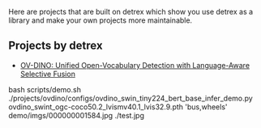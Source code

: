 Here are projects that are built on detrex which show you use detrex as a library and make your own projects more maintainable.

## Projects by detrex
- [OV-DINO: Unified Open-Vocabulary Detection with Language-Aware Selective Fusion](./ovdino)

bash scripts/demo.sh ./projects/ovdino/configs/ovdino_swin_tiny224_bert_base_infer_demo.py ovdino_swint_ogc-coco50.2_lvismv40.1_lvis32.9.pth 'bus,wheels' demo/imgs/000000001584.jpg ./test.jpg